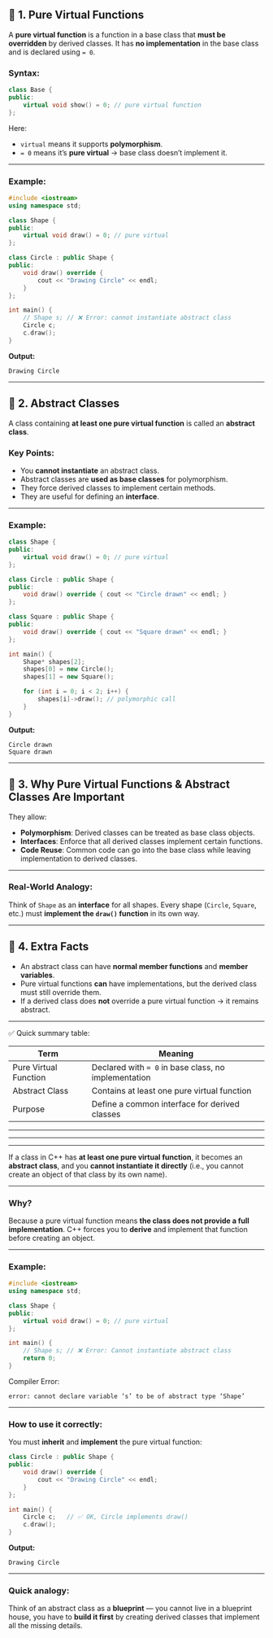 ## 🔹 1. Pure Virtual Functions

A **pure virtual function** is a function in a base class that **must be overridden** by derived classes.
It has **no implementation** in the base class and is declared using `= 0`.

### Syntax:

```cpp
class Base {
public:
    virtual void show() = 0; // pure virtual function
};
```

Here:

* `virtual` means it supports **polymorphism**.
* `= 0` means it’s **pure virtual** → base class doesn’t implement it.

---

### Example:

```cpp
#include <iostream>
using namespace std;

class Shape {
public:
    virtual void draw() = 0; // pure virtual
};

class Circle : public Shape {
public:
    void draw() override {
        cout << "Drawing Circle" << endl;
    }
};

int main() {
    // Shape s; // ❌ Error: cannot instantiate abstract class
    Circle c;
    c.draw();
}
```

**Output:**

```
Drawing Circle
```

---

## 🔹 2. Abstract Classes

A class containing **at least one pure virtual function** is called an **abstract class**.

### Key Points:

* You **cannot instantiate** an abstract class.
* Abstract classes are **used as base classes** for polymorphism.
* They force derived classes to implement certain methods.
* They are useful for defining an **interface**.

---

### Example:

```cpp
class Shape {
public:
    virtual void draw() = 0; // pure virtual
};

class Circle : public Shape {
public:
    void draw() override { cout << "Circle drawn" << endl; }
};

class Square : public Shape {
public:
    void draw() override { cout << "Square drawn" << endl; }
};

int main() {
    Shape* shapes[2];
    shapes[0] = new Circle();
    shapes[1] = new Square();

    for (int i = 0; i < 2; i++) {
        shapes[i]->draw(); // polymorphic call
    }
}
```

**Output:**

```
Circle drawn
Square drawn
```

---

## 🔹 3. Why Pure Virtual Functions & Abstract Classes Are Important

They allow:

* **Polymorphism**: Derived classes can be treated as base class objects.
* **Interfaces**: Enforce that all derived classes implement certain functions.
* **Code Reuse**: Common code can go into the base class while leaving implementation to derived classes.

---

### Real-World Analogy:

Think of `Shape` as an **interface** for all shapes.
Every shape (`Circle`, `Square`, etc.) must **implement the `draw()` function** in its own way.

---

## 🔹 4. Extra Facts

* An abstract class can have **normal member functions** and **member variables**.
* Pure virtual functions **can** have implementations, but the derived class must still override them.
* If a derived class does **not** override a pure virtual function → it remains abstract.

---

✅ Quick summary table:

| Term                  | Meaning                                              |
| --------------------- | ---------------------------------------------------- |
| Pure Virtual Function | Declared with `= 0` in base class, no implementation |
| Abstract Class        | Contains at least one pure virtual function          |
| Purpose               | Define a common interface for derived classes        |

---
---
---


If a class in C++ has **at least one pure virtual function**, it becomes an **abstract class**, and you **cannot instantiate it directly** (i.e., you cannot create an object of that class by its own name).

---

### Why?

Because a pure virtual function means **the class does not provide a full implementation**.
C++ forces you to **derive** and implement that function before creating an object.

---

### Example:

```cpp
#include <iostream>
using namespace std;

class Shape {
public:
    virtual void draw() = 0; // pure virtual
};

int main() {
    // Shape s; // ❌ Error: Cannot instantiate abstract class
    return 0;
}
```

Compiler Error:

```
error: cannot declare variable ‘s’ to be of abstract type ‘Shape’
```

---

### How to use it correctly:

You must **inherit** and **implement** the pure virtual function:

```cpp
class Circle : public Shape {
public:
    void draw() override {
        cout << "Drawing Circle" << endl;
    }
};

int main() {
    Circle c;   // ✅ OK, Circle implements draw()
    c.draw();
}
```

**Output:**

```
Drawing Circle
```

---

### Quick analogy:

Think of an abstract class as a **blueprint** — you cannot live in a blueprint house, you have to **build it first** by creating derived classes that implement all the missing details.
